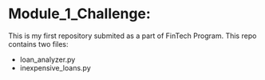 # Module_1_Challenge:
This is my first repository submited as a part of FinTech Program. This repo contains two files: 
 
- loan_analyzer.py
- inexpensive_loans.py

